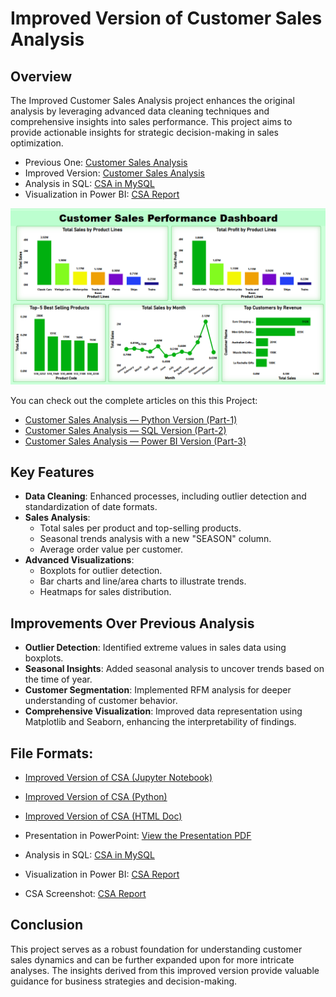 # Improved Version of Customer Sales Analysis

## Overview
The Improved Customer Sales Analysis project enhances the original analysis by leveraging advanced data cleaning techniques and comprehensive insights into sales performance. This project aims to provide actionable insights for strategic decision-making in sales optimization.

- Previous One: [Customer Sales Analysis](https://github.com/nibeditans/Customer-Sales-Analysis)
- Improved Version: [Customer Sales Analysis](https://github.com/nibeditans/Improved-Version-of-Customer-Sales-Analysis/blob/main/Improved%20Version%20of%20CSA.ipynb)
- Analysis in SQL: [CSA in MySQL](https://github.com/nibeditans/Improved-Version-of-Customer-Sales-Analysis/blob/main/CSA%20in%20MySQL.sql)
- Visualization in Power BI: [CSA Report](https://github.com/nibeditans/Improved-Version-of-Customer-Sales-Analysis/blob/main/CSA%20Report.png)

![CSA Report](https://github.com/nibeditans/Improved-Version-of-Customer-Sales-Analysis/blob/main/CSA%20Report.png)

You can check out the complete articles on this this Project: 

- [Customer Sales Analysis — Python Version (Part-1)](https://nsworldinfo.medium.com/customer-sales-analysis-python-version-part-1-60e5a50be351)
- [Customer Sales Analysis — SQL Version (Part-2)](https://nsworldinfo.medium.com/customer-sales-analysis-sql-version-part-2-648b9a15c184)
- [Customer Sales Analysis — Power BI Version (Part-3)](https://nsworldinfo.medium.com/customer-sales-analysis-power-bi-version-part-3-433c21feb1e7)


## Key Features
- **Data Cleaning**: Enhanced processes, including outlier detection and standardization of date formats.
- **Sales Analysis**:
    - Total sales per product and top-selling products.
    - Seasonal trends analysis with a new "SEASON" column.
    - Average order value per customer.
- **Advanced Visualizations**:
    - Boxplots for outlier detection.
    - Bar charts and line/area charts to illustrate trends.
    - Heatmaps for sales distribution.
 
## Improvements Over Previous Analysis
- **Outlier Detection**: Identified extreme values in sales data using boxplots.
- **Seasonal Insights**: Added seasonal analysis to uncover trends based on the time of year.
- **Customer Segmentation**: Implemented RFM analysis for deeper understanding of customer behavior.
- **Comprehensive Visualization**: Improved data representation using Matplotlib and Seaborn, enhancing the interpretability of findings.

## File Formats:
- [Improved Version of CSA (Jupyter Notebook)](https://github.com/nibeditans/Improved-Version-of-Customer-Sales-Analysis/blob/main/Improved%20Version%20of%20CSA.ipynb)
- [Improved Version of CSA (Python)](https://github.com/nibeditans/Improved-Version-of-Customer-Sales-Analysis/blob/main/Improved%20Version%20of%20CSA.py)
- [Improved Version of CSA (HTML Doc)](https://github.com/nibeditans/Improved-Version-of-Customer-Sales-Analysis/blob/main/Improved%20Version%20of%20CSA.html)

- Presentation in PowerPoint: [View the Presentation PDF](https://github.com/nibeditans/Improved-Version-of-Customer-Sales-Analysis/blob/main/Customer%20Sales%20Performance%20Analysis%20Presentation.pdf)
- Analysis in SQL: [CSA in MySQL](https://github.com/nibeditans/Improved-Version-of-Customer-Sales-Analysis/blob/main/CSA%20in%20MySQL.sql)
- Visualization in Power BI: [CSA Report](https://github.com/nibeditans/Improved-Version-of-Customer-Sales-Analysis/blob/main/Customer%20Sales%20Analysis.pbix)
- CSA Screenshot: [CSA Report](https://github.com/nibeditans/Improved-Version-of-Customer-Sales-Analysis/blob/main/CSA%20Report.png)
## Conclusion
This project serves as a robust foundation for understanding customer sales dynamics and can be further expanded upon for more intricate analyses. The insights derived from this improved version provide valuable guidance for business strategies and decision-making.
